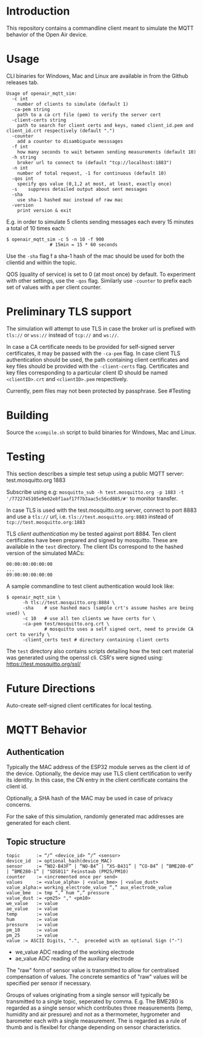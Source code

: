 # Introduction

This repository contains a commandline client meant to simulate the MQTT
behavior of the Open Air device.

# Usage

CLI binaries for Windows, Mac and Linux are available in from the Github
releases tab.

	Usage of openair_mqtt_sim:
	  -c int
		number of clients to simulate (default 1)
	  -ca-pem string
		path to a ca crt file (pem) to verify the server cert
	  -client-certs string
		path to search for client certs and keys, named client_id.pem and client_id.crt respectively (default ".")
	  -counter
		add a counter to disambiguate messsages
	  -f int
		how many seconds to wait between sending measurements (default 10)
	  -h string
		broker url to connect to (default "tcp://localhost:1883")
	  -n int
		number of total request, -1 for continuous (default 10)
	  -qos int
		specify qos value (0,1,2 at most, at least, exactly once)
	  -s	suppress detailed output about sent messages
	  -sha
		use sha-1 hashed mac instead of raw mac
	  -version
		print version & exit


E.g. in order to simulate 5 clients sending messages each every 15
minutes a total of 10 times each:

	$ openair_mqtt_sim -c 5 -n 10 -f 900 
					# 15min = 15 * 60 seconds

Use the `-sha` flag f a sha-1 hash of the mac should be used for both
the clientid and within the topic.

QOS (quality of service) is set to 0 (at most once) by default. To
experiment with other settings, use the `-qos` flag. Similarly use
`-counter` to prefix each set of values with a per client counter.

# Preliminary TLS support

The simulation will attempt to use TLS in case the broker url is prefixed with
`tls://` or `wss://` instead of `tcp://` and `ws://`.

In case a CA certificate needs to be provided for self-signed server
certificates, it may be passed with the `-ca-pem` flag. In case client TLS
authentication should be used, the path containing client certificates
and key files should be provided with the `-client-certs` flag.
Certificates and key files corresponding to a particular client ID
should be named `<clientID>.crt` and `<clientID>.pem` respectively.

Currently, pem files may not been protected by passphrase. See #Testing

# Building

Source the `xcompile.sh` script to build binaries for Windows, Mac and Linux.

# Testing

This section describes a simple test setup using a public MQTT server: test.mosquitto.org 1883

Subscribe using e.g: `mosquitto_sub -h test.mosquitto.org -p 1883 -t
'/7722745105e9e02e8f1aaf17f7b3aac5c56cd805/#'` to monitor transfer.

In case TLS is used with the test.mosquitto.org server, connect to port
8883 and use a `tls://` url, i.e. `tls://test.mosquitto.org:8883` instead of
`tcp://test.mosquitto.org:1883`

TLS *client authentication* my be tested against port 8884. Ten client
certificates have been prepared and signed by mosquitto. These are
available in the `test` directory. The client IDs correspond to the
hashed version of the simulated MACs:

    00:00:00:00:00:00
    ...
    09:00:00:00:00:00

A sample commandline to test client authentication would look like:

    $ openair_mqtt_sim \
          -h tls://test.mosquitto.org:8884 \
          -sha    # use hashed macs (sample crt's assume hashes are being used) \
          -c 10   # use all ten clients we have certs for \
          -ca-pem test/mosquitto.org.crt \
                  # mosquitto uses a self signed cert, need to provide CA cert to verify \
          -client_certs test # directory containing client certs 

The `test` directory also contains scripts detailing how the test cert
material was generated using the openssl cli. CSR's were signed using:
https://test.mosquitto.org/ssl/

# Future Directions

Auto-create self-signed client certificates for local testing.

# MQTT Behavior

## Authentication

Typically the MAC address of the ESP32 module serves as the client id of
the device. Optionally, the device may use TLS client certification to
verify its identity. In this case, the CN entry in the client
certificate contains the client id.

Optionally, a SHA hash of the MAC may be used in case of privacy
concerns. 

For the sake of this simulation, randomly generated mac addresses are
generated for each client.


## Topic structure

	topic      := “/” <device_id> ”/” <sensor>
	device_id  := optional_hash(device_MAC)
	sensor     := “NO2-B43F” | “NO-B4” | “XS-B431” | “CO-B4” | “BME280-0” | “BME280-1” | "SDS011" Feinstaub (PM25/PM10)
	counter    := <incremented once per send>
	values     := <value_alpha> | <value_bme> | <value_dust>
	value_alpha:= working_electrode_value “,” aux_electrode_value
	value_bme  := tmp “,” hum “,” pressure 
	value_dust := <pm25> "," <pm10>
	we_value   := value
	ae_value   := value
	temp       := value
	hum        := value
	pressure   := value
	pm_10      := value     
	pm_25      := value
	value := ASCII Digits, ".",  preceded with an optional Sign ("-")


- we_value ADC reading of the working electrode
- ae_value ADC reading of the auxiliary electrode

The "raw" form of sensor value is transmitted to allow for centralised
compensation of values. The concrete semantics of "raw" values will be
specified per sensor if necessary.

Groups of values originating from a single sensor will typically be
transmitted to a single topic, seperated by comma. E.g. The BME280 is
regarded as a single sensor which contributes three measurements (temp,
humidity and air pressure) and not as a thermometer, hygrometer and
barometer each with a single measurement. The is regarded as a rule of
thumb and is flexibel for change depending on sensor characteristics.


